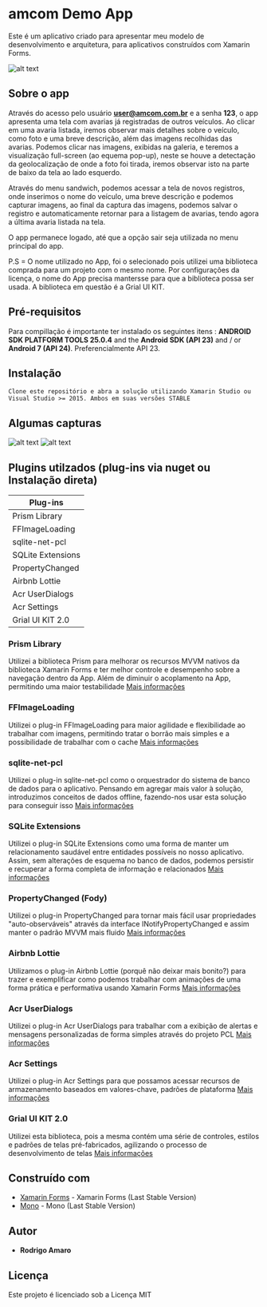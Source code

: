 # amcom Demo App

Este é um aplicativo criado para apresentar meu modelo de desenvolvimento e arquitetura, para aplicativos construídos com Xamarin Forms.

![alt text](https://github.com/jbravobr/Assets/blob/master/img01_amcom.jpeg?raw=true)

## Sobre o app

Através do acesso pelo usuário **user@amcom.com.br** e a senha **123**, o app apresenta uma tela com avarias já registradas de outros veículos. Ao clicar em uma avaria listada, iremos observar mais detalhes sobre o veículo, como foto e uma breve descrição, além das imagens recolhidas das avarias. Podemos clicar nas imagens, exibidas na galeria, e teremos a visualização full-screen (ao equema pop-up), neste se houve a detectação da geolocalização de onde a foto foi tirada, iremos observar isto na parte de baixo da tela ao lado esquerdo. 

Através do menu sandwich, podemos acessar a tela de novos registros, onde inserimos o nome do veículo, uma breve descrição e podemos capturar imagens, ao final da captura das imagens, podemos salvar o registro e automaticamente retornar para a listagem de avarias, tendo agora a última avaria listada na tela.

O app permanece logado, até que a opção sair seja utilizada no menu principal do app.

P.S = O nome utilizado no App, foi o selecionado pois utilizei uma biblioteca comprada para um projeto com o mesmo nome. Por configurações da licença, o nome do App precisa mantersse para que a biblioteca possa ser usada. A biblioteca em questão é a Grial UI KIT.

## Pré-requisitos

Para compillação é importante ter instalado os seguintes itens : **ANDROID SDK PLATFORM TOOLS 25.0.4** and the **Android SDK (API 23)** and / or **Android 7 (API 24)**. Preferencialmente API 23.  

## Instalação 

```
Clone este repositório e abra a solução utilizando Xamarin Studio ou Visual Studio >= 2015. Ambos em suas versões STABLE
```
## Algumas capturas

![alt text](https://github.com/jbravobr/Assets/blob/master/img02_amcom.jpeg?raw=true)
![alt text](https://github.com/jbravobr/Assets/blob/master/img03_amcom.jpeg?raw=true)

## Plugins utilzados (plug-ins via nuget ou Instalação direta)

| Plug-ins|
| ------------------- |
|Prism Library|
|FFImageLoading|
|sqlite-net-pcl|
|SQLite Extensions|
|PropertyChanged|
|Airbnb Lottie|
|Acr UserDialogs|
|Acr Settings|
|Grial UI KIT 2.0|

### Prism Library

Utilizei a biblioteca Prism para melhorar os recursos MVVM nativos da biblioteca Xamarin Forms e ter melhor controle e desempenho sobre a navegação dentro da App. Além de diminuir o acoplamento na App, permitindo uma maior testabilidade
[Mais informações](https://github.com/PrismLibrary/Prism)

### FFImageLoading

Utilizei o plug-in FFImageLoading para maior agilidade e flexibilidade ao trabalhar com imagens, permitindo tratar o borrão mais simples e a possibilidade de trabalhar com o cache
[Mais informações](https://github.com/luberda-molinet/FFImageLoading)

### sqlite-net-pcl

Utilizei o plug-in sqlite-net-pcl como o orquestrador do sistema de banco de dados para o aplicativo. Pensando em agregar mais valor à solução, introduzimos conceitos de dados offline, fazendo-nos usar esta solução para conseguir isso
[Mais informações](https://github.com/praeclarum/sqlite-net)

### SQLite Extensions

Utilizei o plug-in SQLite Extensions como uma forma de manter um relacionamento saudável entre entidades possíveis no nosso aplicativo. Assim, sem alterações de esquema no banco de dados, podemos persistir e recuperar a forma completa de informação e relacionados
[Mais informações](https://bitbucket.org/twincoders/sqlite-net-extensions)

### PropertyChanged (Fody)

Utilizei o plug-in PropertyChanged para tornar mais fácil usar propriedades "auto-observáveis" através da interface INotifyPropertyChanged e assim manter o padrão MVVM mais fluido
[Mais informações](https://github.com/Fody/PropertyChanged)

### Airbnb Lottie

Utilizamos o plug-in Airbnb Lottie (porquê não deixar mais bonito?) para trazer e exemplificar como podemos trabalhar com animações de uma forma prática e performativa usando Xamarin Forms
[Mais informações](https://github.com/martijn00/LottieXamarin)

### Acr UserDialogs

Utilizei o plug-in Acr UserDialogs para trabalhar com a exibição de alertas e mensagens personalizadas de forma simples através do projeto PCL
[Mais informações](https://github.com/aritchie/userdialogs)

### Acr Settings

Utilizei o plug-in Acr Settings para que possamos acessar recursos de armazenamento baseados em valores-chave, padrões de plataforma
[Mais informações](https://github.com/aritchie/userdialogs)

### Grial UI KIT 2.0

Utilizei esta biblioteca, pois a mesma contém uma série de controles, estilos e padrões de telas pré-fabricados, agilizando o processo de desenvolvimento de telas
[Mais informações](http://grialkit.com)

## Construído com

* [Xamarin Forms](https://www.nuget.org/packages/Xamarin.Forms/) - Xamarin Forms (Last Stable Version)
* [Mono](http://www.mono-project.com/docs/about-mono/releases/4.8.0/) - Mono (Last Stable Version)

## Autor

* **Rodrigo Amaro**

## Licença

Este projeto é licenciado sob a Licença MIT